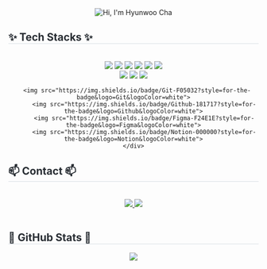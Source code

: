 <div align="center">

  
  <picture>
   <source media="(prefers-color-scheme: dark)" srcset="https://capsule-render.vercel.app/api?type=venom&height=300&section=header&text=Hi%2C%20I%27m%20Hyunwoo%20Cha&fontColor=ffffff&fontSize=50&fontAlign=50&desc=Front-End%20Developer&descAlignY=65">
   <source media="(prefers-color-scheme: light)" srcset="https://capsule-render.vercel.app/api?type=venom&height=300&section=header&text=Hi%2C%20I%27m%20Hyunwoo%20Cha&fontColor=000000&fontSize=50&fontAlign=50&desc=Front-End%20Developer&descAlignY=65">
   <img alt="Hi, I'm Hyunwoo Cha" src="https://capsule-render.vercel.app/api?type=venom&height=300&section=header&text=Hi,%20I'm%20Hyunwoo%20Cha&fontColor=000000&fontSize=50&fontAlign=50&desc=Front-End%20Developer&descAlignY=65">
  </picture>

</div>

<div style="text-align: left;">
    <h2 style="border-bottom: 1px solid #d8dee4; color: #282d33;"> ✨ Tech Stacks ✨ </h2> <br> 
    <div  align= "center"> 
          <img src="https://img.shields.io/badge/Javascript-F7DF1E?style=for-the-badge&logo=Javascript&logoColor=white">
          <img src="https://img.shields.io/badge/Typescript-3178C6?style=for-the-badge&logo=Typescript&logoColor=white"/>  
          <img src="https://img.shields.io/badge/React-61DAFB?style=for-the-badge&logo=React&logoColor=white">    
          <img src="https://img.shields.io/badge/Axios-5A29E4?style=for-the-badge&logo=Axios&logoColor=white">
          <img src="https://img.shields.io/badge/React%20Query-FF4154?style=for-the-badge&logo=React%20Query&logoColor=white">
          <img src="https://img.shields.io/badge/Zustand-%2320232a.svg?style=for-the-badge&logo=react&logoColor=white">
          <br/>    
          <img src="https://img.shields.io/badge/HTML5-E34F26?style=for-the-badge&logo=HTML5&logoColor=white">
          <img src="https://img.shields.io/badge/CSS-1572B6?style=for-the-badge&logo=CSS&logoColor=white">
      <img src="https://img.shields.io/badge/CSS-1572B6?style=for-the-badge&logo=CSS&logoColor=white">
              
      <img src="https://img.shields.io/badge/Git-F05032?style=for-the-badge&logo=Git&logoColor=white">
          <img src="https://img.shields.io/badge/Github-181717?style=for-the-badge&logo=Github&logoColor=white">
          <img src="https://img.shields.io/badge/Figma-F24E1E?style=for-the-badge&logo=Figma&logoColor=white">
          <img src="https://img.shields.io/badge/Notion-000000?style=for-the-badge&logo=Notion&logoColor=white">
    </div>

</div>
    <div style="text-align: left;">
    <h2 style="border-bottom: 1px solid #d8dee4; color: #282d33;"> 📫 Contact 📫 </h2> <br> 
    <div align= "center"> <a href=https://velog.io/@doggyfoot92/posts> <img src="https://img.shields.io/badge/Velog-20C997?style=for-the-badge&logo=Velog&logoColor=white&link=https://velog.io/@doggyfoot92/posts"> </a>
         <a href=https://mailto:dilkusha27@gmail.com> <img src="https://img.shields.io/badge/Gmail-EA4335?style=for-the-badge&logo=Gmail&logoColor=white&link=https://mailto:dilkusha27@gmail.com"> </a>
          </div>  <br> 
    <div align= "center">  </div> 
    </div>
    
<div style="text-align: left;"> 
    <h2 style="border-bottom: 1px solid #d8dee4; color: #282d33;"> 🏅 GitHub Stats 🏅 </h2> 
    <div align= "center"> 
        <img src="https://github-readme-stats.vercel.app/api?username=dilkusha27" /> 
    </div> 
</div>
